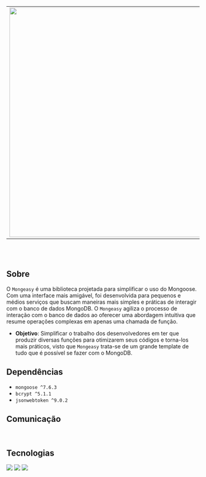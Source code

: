 <table align="center">
  <tr>
    <td>
      <a href="https://github.com/its-vitor/mongeasy">
        <img src="https://github.com/its-vitor/mongeasy/assets/146399948/fd2a722a-74cd-4b2e-b265-f5f69cd29ff4" width="600">
      </a>
    </td>
    <td>
      <a href="https://github.com/its-vitor/mongeasy">
        <img src="https://github-readme-stats.vercel.app/api/pin/?username=its-vitor&repo=mongeasy" alt="Readme Card">
      </a>
    </td>
  </tr>
</table>
<br><br>

## Sobre
O `Mongeasy` é uma biblioteca projetada para simplificar o uso do Mongoose. Com uma interface mais amigável, foi desenvolvida para pequenos e médios serviços que buscam maneiras mais simples e práticas de interagir com o banco de dados MongoDB. O `Mongeasy` agiliza o processo de interação com o banco de dados ao oferecer uma abordagem intuitiva que resume operações complexas em apenas uma chamada de função.

- **Objetivo**: Simplificar o trabalho dos desenvolvedores em ter que produzir diversas funções para otimizarem seus códigos e torna-los mais práticos, visto que `Mongeasy` trata-se de um grande template de tudo que é possível se fazer com o MongoDB.

## Dependências
- `mongoose ^7.6.3`
- `bcrypt ^5.1.1`
- `jsonwebtoken ^9.0.2`

<h2>Comunicação</h1>
<p>
    <a href="https://discord.gg/TFHXUtHUzQ"><img src="https://img.shields.io/badge/Discord-5865F2?style=for-the-badge&logo=discord&logoColor=white" alt=""></a>
    <a href="https://www.tiktok.com/@eovitor.dev"><img src="https://img.shields.io/badge/TikTok-000000?style=for-the-badge&logo=tiktok&logoColor=white" alt=""></a>
</p>
<h2>Tecnologias</h1>
<p>
    <img src="https://img.shields.io/badge/MongoDB-4EA94B?style=for-the-badge&logo=mongodb&logoColor=white">
    <img src="https://img.shields.io/badge/JavaScript-323330?style=for-the-badge&logo=javascript&logoColor=F7DF1E">
    <img src="https://img.shields.io/badge/json%20web%20tokens-323330?style=for-the-badge&logo=json-web-tokens&logoColor=pink">
</p>

